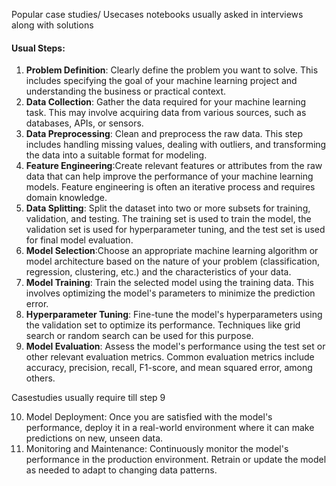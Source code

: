 Popular case studies/ Usecases notebooks usually asked in interviews along with solutions

#### Usual Steps:

1. **Problem Definition**: Clearly define the problem you want to solve. This includes specifying the goal of your machine learning project and understanding the business or practical context.
2. **Data Collection**: Gather the data required for your machine learning task. This may involve acquiring data from various sources, such as databases, APIs, or sensors.
3. **Data Preprocessing**: Clean and preprocess the raw data. This step includes handling missing values, dealing with outliers, and transforming the data into a suitable format for modeling.
4. **Feature Engineering**:Create relevant features or attributes from the raw data that can help improve the performance of your machine learning models. Feature engineering is often an iterative process and requires domain knowledge.
5. **Data Splitting**: Split the dataset into two or more subsets for training, validation, and testing. The training set is used to train the model, the validation set is used for hyperparameter tuning, and the test set is used for final model evaluation.
6. **Model Selection**:Choose an appropriate machine learning algorithm or model architecture based on the nature of your problem (classification, regression, clustering, etc.) and the characteristics of your data.
7. **Model Training**: Train the selected model using the training data. This involves optimizing the model's parameters to minimize the prediction error.
8. **Hyperparameter Tuning**: Fine-tune the model's hyperparameters using the validation set to optimize its performance. Techniques like grid search or random search can be used for this purpose.
9. **Model Evaluation**: Assess the model's performance using the test set or other relevant evaluation metrics. Common evaluation metrics include accuracy, precision, recall, F1-score, and mean squared error, among others.

Casestudies usually require till step 9

10. Model Deployment: Once you are satisfied with the model's performance, deploy it in a real-world environment where it can make predictions on new, unseen data.
11. Monitoring and Maintenance: Continuously monitor the model's performance in the production environment. Retrain or update the model as needed to adapt to changing data patterns.
